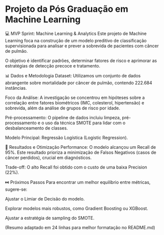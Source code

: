 
# Projeto da Pós Graduação em Machine Learning

💻 MVP Sprint: Machine Learning & Analytics
Este projeto de Machine Learning foca na construção de um modelo preditivo de classificação supervisionada para analisar e prever a sobrevida de pacientes com câncer de pulmão.

O objetivo é identificar padrões, determinar fatores de risco e aprimorar as estratégias de detecção precoce e tratamento.

📊 Dados e Metodologia
Dataset: Utilizamos um conjunto de dados abrangente sobre mortalidade por câncer de pulmão, contendo 222.684 instâncias.

Foco da Análise: A investigação se concentrou em hipóteses sobre a correlação entre fatores biométricos (IMC, colesterol, hipertensão) e sobrevida, além da análise de grupos de risco por idade.

Pré-processamento: O pipeline de dados incluiu limpeza, pré-processamento e o uso da técnica SMOTE para lidar com o desbalanceamento de classes.

Modelo Principal: Regressão Logística (Logistic Regression).

🎯 Resultados e Otimização
Performance: O modelo alcançou um Recall de 95%. Este resultado prioriza a minimização de Falsos Negativos (casos de câncer perdidos), crucial em diagnósticos.

Trade-off: O alto Recall foi obtido com o custo de uma baixa Precision (22%).

⏭️ Próximos Passos
Para encontrar um melhor equilíbrio entre métricas, sugere-se:

Ajustar o Limiar de Decisão do modelo.

Explorar modelos mais robustos, como Gradient Boosting ou XGBoost.

Ajustar a estratégia de sampling do SMOTE.

(Resumo adaptado em 24 linhas para melhor formatação no README.md)
